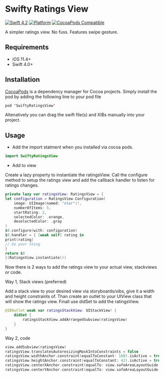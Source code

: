 # Swifty Ratings View

[![Swift 4.2](https://img.shields.io/badge/swift-4.2-ED523F.svg?style=flat)](https://swift.org/download/)
[![Platform](https://img.shields.io/cocoapods/p/SwiftyRate.svg?style=flat)]()
[![CocoaPods Compatible](https://img.shields.io/cocoapods/v/SwiftyRatingsView.svg)](https://img.shields.io/cocoapods/v/SwiftyRatingsView.svg)

A simpler ratings view. No fuss. Features swipe gesture.

## Requirements

- iOS 11.4+
- Swift 4.0+

## Installation

[CocoaPods](https://developers.google.com/admob/ios/quick-start#streamlined_using_cocoapods) is a dependency manager for Cocoa projects. Simply install the pod by adding the following line to your pod file


```swift
pod 'SwiftyRatingsView'
```

Altenatively you can drag the swift file(s) and XIBs manually into your project.

## Usage

- Add the import statment when you installed via cocoa pods. 

```swift
import SwiftyRatingsView 
```

- Add to view

Create a lazy property to instantiate the ratingsView. Call the configure method to setup the ratings view and add the callback handler to listen for ratings changes.
```swift
private lazy var ratingsView: RatingsView = {
let configuration = RatingsView.Configuration(
    image: UIImage(named: "star")!,
    numberOfItems: 5,
    startRating: 2,
    selectedColor: .orange,
    deselectedColor: .gray
)
$0.configure(with: configuration)
$0.handler = { [weak self] rating in
print(rating)
// Do your thing
}
return $0
}(RatingsView.instantiate())
```

Now there is 2 ways to add the ratings view to your actual view, stackviews or code.

Way 1, Stack views (preferred)

Add a stack view to your desired view via storyboards/xibs, give it a width and height constraints of. Than create an outlet to your UIView class that will show the ratings view. Finall use didSet to add the ratingsView.
```swift
@IBOutlet weak var ratingsStackView: UIStackView! {
    didSet {
        ratingsStackView.addArrangedSubview(ratingsView)
    }
}
```

Way 2, code

```swift
view.addSubview(ratingsView)
ratingsView.translatesAutoresizingMaskIntoConstraints = false
ratingsView.widthAnchor.constraint(equalToConstant: 160).isActive = true
ratingsView.heightAnchor.constraint(equalToConstant: 42).isActive = true
ratingsView.centerXAnchor.constraint(equalTo: view.safeAreaLayoutGuide.centerXAnchor).isActive = true
ratingsView.centerYAnchor.constraint(equalTo: view.safeAreaLayoutGuide.centerYAnchor).isActive = true
```



